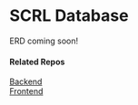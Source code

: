 # SCRL Database

ERD coming soon!

#### Related Repos  

[Backend](https://github.com/mdblr/scrl-backend)  
[Frontend](https://github.com/mdblr/Seattle-Crisis-Resource-Locator-frontend)
